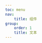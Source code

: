 ```yaml
---
toc: menu
nav:
    title: 组件
group:
    order: 1
    title: 文本
---
```

<code src="./index.tsx"></code>